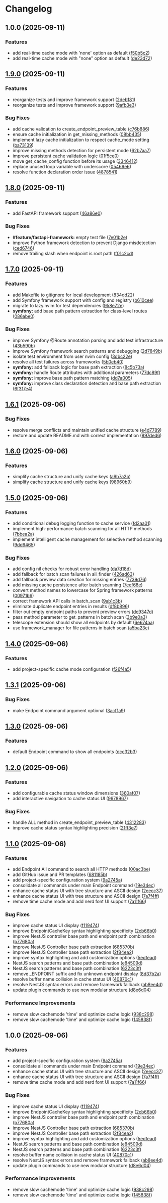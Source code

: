 # Changelog

## 1.0.0 (2025-09-11)


### Features

* add real-time cache mode with 'none' option as default ([f50b5c2](https://github.com/zerochae/endpoint.nvim/commit/f50b5c2ef47d384d3654ebd8e21b24fb93e51850))
* add real-time cache mode with "none" option as default ([de23d72](https://github.com/zerochae/endpoint.nvim/commit/de23d72f3a53c162af30f8f99c5c3035c9169434))

## [1.9.0](https://github.com/zerochae/endpoint.nvim/compare/v1.8.0...v1.9.0) (2025-09-11)


### Features

* reorganize tests and improve framework support ([2deb181](https://github.com/zerochae/endpoint.nvim/commit/2deb181edcd933f2da2ee34256ef1b9355bb128e))
* reorganize tests and improve framework support ([9afb3e3](https://github.com/zerochae/endpoint.nvim/commit/9afb3e3db8fb3a9ac7bccea385209bd8b7c9ee09))


### Bug Fixes

* add cache validation to create_endpoint_preview_table ([c76b886](https://github.com/zerochae/endpoint.nvim/commit/c76b88604a70f6c362a14697e14f9b546ebb51b7))
* ensure cache initialization in get_missing_methods ([08bb435](https://github.com/zerochae/endpoint.nvim/commit/08bb43511ab257784c42343b2b78d19f80d4c549))
* implement lazy cache initialization to respect cache_mode setting ([ba73139](https://github.com/zerochae/endpoint.nvim/commit/ba73139d99fd2e9d8e62b33aa58cf2739ad8e801))
* improve missing methods detection for persistent mode ([62b7aa7](https://github.com/zerochae/endpoint.nvim/commit/62b7aa7189b49e5aa97d1e6ac653781352d25a8b))
* improve persistent cache validation logic ([01f5ce0](https://github.com/zerochae/endpoint.nvim/commit/01f5ce090515863a3ad5b90fb0d919de9f8c4472))
* move get_cache_config function before its usage ([3346412](https://github.com/zerochae/endpoint.nvim/commit/334641284bdacaadb76700c542dd0b10f7ddf595))
* replace unused loop variable with underscore ([05469e6](https://github.com/zerochae/endpoint.nvim/commit/05469e6a896af7b7ddd69b8f0cc80e2af3b352d4))
* resolve function declaration order issue ([4878541](https://github.com/zerochae/endpoint.nvim/commit/4878541c00a0cb8631c365870f8bd587fa43f9cd))

## [1.8.0](https://github.com/zerochae/endpoint.nvim/compare/v1.7.0...v1.8.0) (2025-09-11)


### Features

* add FastAPI framework support ([46a86e0](https://github.com/zerochae/endpoint.nvim/commit/46a86e052751c8a43896b2d76e82498db4016eb2))


### Bug Fixes

* **#feature/fastapi-framework:** empty test file ([7e01b2e](https://github.com/zerochae/endpoint.nvim/commit/7e01b2e5e2befc10d9784bc08e8bb3e53a4d77c0))
* improve Python framework detection to prevent Django misdetection ([ced6746](https://github.com/zerochae/endpoint.nvim/commit/ced6746544db64d5866dd204463939e5ddca9ceb))
* remove trailing slash when endpoint is root path ([f01c2cd](https://github.com/zerochae/endpoint.nvim/commit/f01c2cd29c88e1bde6c838fe96cac1e59bcdf11d))

## [1.7.0](https://github.com/zerochae/endpoint.nvim/compare/v1.6.1...v1.7.0) (2025-09-11)


### Features

* add Makefile to gitignore for local development ([834dd22](https://github.com/zerochae/endpoint.nvim/commit/834dd22de9c8f35fa4aea5b9a9a83ec91359b130))
* add Symfony framework support with config and registry ([b610cee](https://github.com/zerochae/endpoint.nvim/commit/b610cee7668877aaa59d1f65e678e3f29f303e10))
* migrate to lazy.nvim for test dependencies ([958e72e](https://github.com/zerochae/endpoint.nvim/commit/958e72e1dc731316535f00d918e13f5316107061))
* **symfony:** add base path pattern extraction for class-level routes ([086abe0](https://github.com/zerochae/endpoint.nvim/commit/086abe038e24f92f0de76cd84ac1f0b9e7941a88))


### Bug Fixes

* improve Symfony @Route annotation parsing and add test infrastructure ([43b590b](https://github.com/zerochae/endpoint.nvim/commit/43b590b0733f332bfe3763ccdbfee8c6cf958e83))
* improve Symfony framework search patterns and debugging ([2d7849b](https://github.com/zerochae/endpoint.nvim/commit/2d7849b7622d80327642de99fee2314afc729949))
* isolate test environment from user nvim config ([3dbc22e](https://github.com/zerochae/endpoint.nvim/commit/3dbc22e02ad2d9fab0eb3b423671e398ec4e1aa8))
* resolve all test failures across frameworks ([5b0eb40](https://github.com/zerochae/endpoint.nvim/commit/5b0eb40300ea22ff0feefec5bab7621c6f40c44d))
* **symfony:** add fallback logic for base path extraction ([8c5b73a](https://github.com/zerochae/endpoint.nvim/commit/8c5b73aa5c4d592105212003482a6375efbc48c7))
* **symfony:** handle Route attributes with additional parameters ([77dc89f](https://github.com/zerochae/endpoint.nvim/commit/77dc89fd43b7899b3725c35ce540479cdf5387f1))
* **symfony:** improve base path pattern matching ([dd7a005](https://github.com/zerochae/endpoint.nvim/commit/dd7a005277abe4dbee3f8fc31a0eed140222e6a6))
* **symfony:** improve class declaration detection and base path extraction ([6f317e4](https://github.com/zerochae/endpoint.nvim/commit/6f317e42ff73d43c887f3eb6403b32d237fb46f7))

## [1.6.1](https://github.com/zerochae/endpoint.nvim/compare/v1.6.0...v1.6.1) (2025-09-06)


### Bug Fixes

* resolve merge conflicts and maintain unified cache structure ([e4d7789](https://github.com/zerochae/endpoint.nvim/commit/e4d77899b93b46e8a6d4cd3fd32c88461f47b83d))
* restore and update README.md with correct implementation ([897ded6](https://github.com/zerochae/endpoint.nvim/commit/897ded677feb9724737b6a2c6f35617cdec50cb2))

## [1.6.0](https://github.com/zerochae/endpoint.nvim/compare/v1.5.0...v1.6.0) (2025-09-06)


### Features

* simplify cache structure and unify cache keys ([a9b7a2b](https://github.com/zerochae/endpoint.nvim/commit/a9b7a2b0ff7a926493b5d0ad08f8e41928204adb))
* simplify cache structure and unify cache keys ([98960b9](https://github.com/zerochae/endpoint.nvim/commit/98960b924adfb6db8565147f5bbdb6d1c9a30775))

## [1.5.0](https://github.com/zerochae/endpoint.nvim/compare/v1.4.0...v1.5.0) (2025-09-06)


### Features

* add conditional debug logging function to cache service ([fd2aa01](https://github.com/zerochae/endpoint.nvim/commit/fd2aa013c5806b599662b9e3ceab2c088941b31f))
* implement high-performance batch scanning for all HTTP methods ([7bbea2a](https://github.com/zerochae/endpoint.nvim/commit/7bbea2a7972e0ddf7325a26432eb693a11c2961a))
* implement intelligent cache management for selective method scanning ([9dd6465](https://github.com/zerochae/endpoint.nvim/commit/9dd6465c81ba92fac7ed5aa1a4b17fa3cdc2ac2b))


### Bug Fixes

* add config nil checks for robust error handling ([da7d18d](https://github.com/zerochae/endpoint.nvim/commit/da7d18d17271834fa936cb573d1dc06fa7428d61))
* add fallback for batch scan failures in all_finder ([426ad63](https://github.com/zerochae/endpoint.nvim/commit/426ad63a7cc3e7eaad48c893ba5573c9d40a9d8b))
* add fallback preview data creation for missing entries ([7739d76](https://github.com/zerochae/endpoint.nvim/commit/7739d76673aaf80d89fec19b462994bad95d696a))
* add missing cache persistence after batch scanning ([7eef68e](https://github.com/zerochae/endpoint.nvim/commit/7eef68ec17c5a90633426aaf5f28bab6455f7230))
* convert method names to lowercase for Spring framework patterns ([00971b6](https://github.com/zerochae/endpoint.nvim/commit/00971b6ba4e43610a014b969686c6c15a7a8842e))
* correct framework API calls in batch_scan ([9ab1c3b](https://github.com/zerochae/endpoint.nvim/commit/9ab1c3bc80acc35c6d06c42827461fa19ab8b5d9))
* eliminate duplicate endpoint entries in results ([df8b896](https://github.com/zerochae/endpoint.nvim/commit/df8b896d9e0f9b1fe58341c4de3e37bc3164e162))
* filter out empty endpoint paths to prevent preview errors ([dc9347d](https://github.com/zerochae/endpoint.nvim/commit/dc9347d86b9ef33237561ab30051e7cd6858b980))
* pass method parameter to get_patterns in batch scan ([3b9e0a3](https://github.com/zerochae/endpoint.nvim/commit/3b9e0a38aaa3a7bb378760e31e6c9613725792d7))
* telescope extension should show all endpoints by default ([6e674aa](https://github.com/zerochae/endpoint.nvim/commit/6e674aa26de8fc8b2e16471a56765bdd2c51abce))
* use framework_manager for file patterns in batch scan ([a5ba23e](https://github.com/zerochae/endpoint.nvim/commit/a5ba23ea2dce5f7aabb112f4c1e0d7732d927468))

## [1.4.0](https://github.com/zerochae/endpoint.nvim/compare/v1.3.1...v1.4.0) (2025-09-06)


### Features

* add project-specific cache mode configuration ([f26f4a5](https://github.com/zerochae/endpoint.nvim/commit/f26f4a5eadc7ee4179dd16fa7c9e0d0b60d47f12))

## [1.3.1](https://github.com/zerochae/endpoint.nvim/compare/v1.3.0...v1.3.1) (2025-09-06)


### Bug Fixes

* make Endpoint command argument optional ([3acf1a9](https://github.com/zerochae/endpoint.nvim/commit/3acf1a90e2698e58287f66a4df79f54e90a67ef7))

## [1.3.0](https://github.com/zerochae/endpoint.nvim/compare/v1.2.0...v1.3.0) (2025-09-06)


### Features

* default Endpoint command to show all endpoints ([dcc32b3](https://github.com/zerochae/endpoint.nvim/commit/dcc32b33e64eca9855666e011212594864eda316))

## [1.2.0](https://github.com/zerochae/endpoint.nvim/compare/v1.1.0...v1.2.0) (2025-09-06)


### Features

* add configurable cache status window dimensions ([360af07](https://github.com/zerochae/endpoint.nvim/commit/360af072f261e9053d0387c19872afda2fd874d8))
* add interactive navigation to cache status UI ([9978967](https://github.com/zerochae/endpoint.nvim/commit/9978967ca74830fb20e4f6b03efb552a8127f357))


### Bug Fixes

* handle ALL method in create_endpoint_preview_table ([4312283](https://github.com/zerochae/endpoint.nvim/commit/4312283189c50235a4d40e3bff6aea84ab5b8bfe))
* improve cache status syntax highlighting precision ([21ff3e7](https://github.com/zerochae/endpoint.nvim/commit/21ff3e7d8a9b2e9d3e721b29d93738193a048745))

## [1.1.0](https://github.com/zerochae/endpoint.nvim/compare/v1.0.0...v1.1.0) (2025-09-06)


### Features

* add Endpoint All command to search all HTTP methods ([00ac3be](https://github.com/zerochae/endpoint.nvim/commit/00ac3be5afeec3900d35bea3dc866ef506038825))
* add GitHub issue and PR templates ([681185b](https://github.com/zerochae/endpoint.nvim/commit/681185bd05069c5637cd223bbc36575f5d410c9c))
* add project-specific configuration system ([9a2745a](https://github.com/zerochae/endpoint.nvim/commit/9a2745abfd7dc1b2f852ed3716ae4514b7006441))
* consolidate all commands under main Endpoint command ([19e34ec](https://github.com/zerochae/endpoint.nvim/commit/19e34ec46efd241dbbedab9e44d194da31abc649))
* enhance cache status UI with tree structure and ASCII design ([2eecc37](https://github.com/zerochae/endpoint.nvim/commit/2eecc375863d7e8e507339cb4e4071a537bd0134))
* enhance cache status UI with tree structure and ASCII design ([7a7f4ff](https://github.com/zerochae/endpoint.nvim/commit/7a7f4ff267b7c63c825b9f37fee69cbe0c71d8d1))
* remove time cache mode and add nerd font UI support ([7a11f66](https://github.com/zerochae/endpoint.nvim/commit/7a11f66ac269913ed680a58f17535827caaf2d7e))


### Bug Fixes

* improve cache status UI display ([f119474](https://github.com/zerochae/endpoint.nvim/commit/f119474c655c8384187c393829ebb10a26f09d18))
* improve EndpointCacheKey syntax highlighting specificity ([2cb66b0](https://github.com/zerochae/endpoint.nvim/commit/2cb66b0ca405d54f16de1a2fd034dd82e2f1ec4c))
* improve NestJS controller base path and endpoint path combination ([b77680a](https://github.com/zerochae/endpoint.nvim/commit/b77680ab45c9a5cb2f99a1e64ea2c8be08640f59))
* improve NestJS Controller base path extraction ([685370b](https://github.com/zerochae/endpoint.nvim/commit/685370bad430a8eef26a22d11970330f93d13443))
* improve NestJS Controller base path extraction ([2f84ea2](https://github.com/zerochae/endpoint.nvim/commit/2f84ea2b504b58f1618d5141cda1773f6fb1c8b7))
* improve syntax highlighting and add customization options ([5edfead](https://github.com/zerochae/endpoint.nvim/commit/5edfead01fb4520980ac001dc0079df393e658ea))
* NestJS search patterns and base path combination ([e84509d](https://github.com/zerochae/endpoint.nvim/commit/e84509d0a6aa8b9f72affe8fc2b3a6533139c7d2))
* NestJS search patterns and base path combination ([6223c3f](https://github.com/zerochae/endpoint.nvim/commit/6223c3fcb8990026a56c3e01c573009e222463d7))
* remove _ENDPOINT suffix and fix unknown endpoint display ([8d37b2a](https://github.com/zerochae/endpoint.nvim/commit/8d37b2aa99362335d70ea7c757f248252049dca8))
* resolve buffer name collision in cache status UI ([40870c1](https://github.com/zerochae/endpoint.nvim/commit/40870c1f3bd7b2332b80b87a634c49379e3832ff))
* resolve NestJS syntax errors and remove framework fallback ([ab8ee4d](https://github.com/zerochae/endpoint.nvim/commit/ab8ee4dd69615337b4863393ac1fcf11896eb84b))
* update plugin commands to use new modular structure ([d8e6d04](https://github.com/zerochae/endpoint.nvim/commit/d8e6d042069e90175e91ba2ae86036a88b2b0540))


### Performance Improvements

* remove slow cachemode 'time' and optimize cache logic ([938c298](https://github.com/zerochae/endpoint.nvim/commit/938c2982106d95cc572e78dac735969683a01eff))
* remove slow cachemode 'time' and optimize cache logic ([145838f](https://github.com/zerochae/endpoint.nvim/commit/145838fcdddd7d1f78a21f83d43249788ce9c556))

## 1.0.0 (2025-09-06)


### Features

* add project-specific configuration system ([9a2745a](https://github.com/zerochae/endpoint.nvim/commit/9a2745abfd7dc1b2f852ed3716ae4514b7006441))
* consolidate all commands under main Endpoint command ([19e34ec](https://github.com/zerochae/endpoint.nvim/commit/19e34ec46efd241dbbedab9e44d194da31abc649))
* enhance cache status UI with tree structure and ASCII design ([2eecc37](https://github.com/zerochae/endpoint.nvim/commit/2eecc375863d7e8e507339cb4e4071a537bd0134))
* enhance cache status UI with tree structure and ASCII design ([7a7f4ff](https://github.com/zerochae/endpoint.nvim/commit/7a7f4ff267b7c63c825b9f37fee69cbe0c71d8d1))
* remove time cache mode and add nerd font UI support ([7a11f66](https://github.com/zerochae/endpoint.nvim/commit/7a11f66ac269913ed680a58f17535827caaf2d7e))


### Bug Fixes

* improve cache status UI display ([f119474](https://github.com/zerochae/endpoint.nvim/commit/f119474c655c8384187c393829ebb10a26f09d18))
* improve EndpointCacheKey syntax highlighting specificity ([2cb66b0](https://github.com/zerochae/endpoint.nvim/commit/2cb66b0ca405d54f16de1a2fd034dd82e2f1ec4c))
* improve NestJS controller base path and endpoint path combination ([b77680a](https://github.com/zerochae/endpoint.nvim/commit/b77680ab45c9a5cb2f99a1e64ea2c8be08640f59))
* improve NestJS Controller base path extraction ([685370b](https://github.com/zerochae/endpoint.nvim/commit/685370bad430a8eef26a22d11970330f93d13443))
* improve NestJS Controller base path extraction ([2f84ea2](https://github.com/zerochae/endpoint.nvim/commit/2f84ea2b504b58f1618d5141cda1773f6fb1c8b7))
* improve syntax highlighting and add customization options ([5edfead](https://github.com/zerochae/endpoint.nvim/commit/5edfead01fb4520980ac001dc0079df393e658ea))
* NestJS search patterns and base path combination ([e84509d](https://github.com/zerochae/endpoint.nvim/commit/e84509d0a6aa8b9f72affe8fc2b3a6533139c7d2))
* NestJS search patterns and base path combination ([6223c3f](https://github.com/zerochae/endpoint.nvim/commit/6223c3fcb8990026a56c3e01c573009e222463d7))
* resolve buffer name collision in cache status UI ([40870c1](https://github.com/zerochae/endpoint.nvim/commit/40870c1f3bd7b2332b80b87a634c49379e3832ff))
* resolve NestJS syntax errors and remove framework fallback ([ab8ee4d](https://github.com/zerochae/endpoint.nvim/commit/ab8ee4dd69615337b4863393ac1fcf11896eb84b))
* update plugin commands to use new modular structure ([d8e6d04](https://github.com/zerochae/endpoint.nvim/commit/d8e6d042069e90175e91ba2ae86036a88b2b0540))


### Performance Improvements

* remove slow cachemode 'time' and optimize cache logic ([938c298](https://github.com/zerochae/endpoint.nvim/commit/938c2982106d95cc572e78dac735969683a01eff))
* remove slow cachemode 'time' and optimize cache logic ([145838f](https://github.com/zerochae/endpoint.nvim/commit/145838fcdddd7d1f78a21f83d43249788ce9c556))
